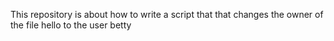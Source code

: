 This repository is about how to write a script that that changes the owner of the file hello to the user betty
